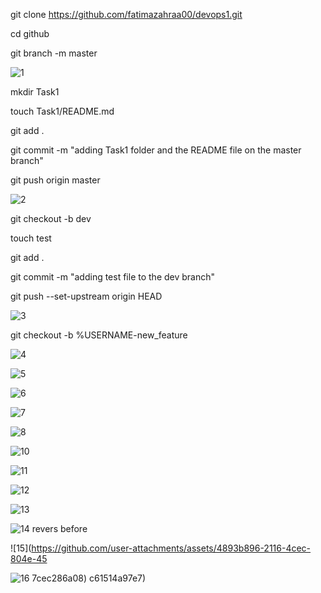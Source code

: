 git clone https://github.com/fatimazahraa00/devops1.git

cd github

git branch -m master

![1](https://github.com/user-attachments/assets/595981f2-bdd8-4c03-9eae-c26c9603ffb9)

mkdir Task1

touch Task1/README.md

git add .

git commit -m "adding Task1 folder and the README file on the master branch"

git push origin master

![2](https://github.com/user-attachments/assets/ee3206db-8e66-4886-a119-73bb92cac640)

git checkout -b dev

touch test

git add .

git commit -m "adding test file to the dev branch"

git push --set-upstream origin HEAD


![3](https://github.com/user-attachments/assets/c6b042b3-10b5-4852-9921-6585c63f9cc3)

git checkout -b %USERNAME-new_feature

![4](https://github.com/user-attachments/assets/b88a43d0-6726-43d1-8ef2-f31c9744f421)

![5](https://github.com/user-attachments/assets/e4a3ed91-76be-44a0-aaba-6faa8b42b523)

![6](https://github.com/user-attachments/assets/5eab2e7f-0104-48e8-9c20-73b1fe33aff4)

![7](https://github.com/user-attachments/assets/2d52ed20-155e-4355-81fb-38fc6dd3e0fc)

![8](https://github.com/user-attachments/assets/9d13c302-21df-4bb0-bf19-4d562a5a7040)

![10](https://github.com/user-attachments/assets/d3e0580e-e9b0-479c-ad1e-4a821972d5da)

![11](https://github.com/user-attachments/assets/75ef54f1-9e1e-4910-a7e0-ffc666277dd0)

![12](https://github.com/user-attachments/assets/305ff9b3-ac13-4595-bc71-33853216ba5f)

![13](https://github.com/user-attachments/assets/a391fc02-5225-4a5b-839c-ff4ba7776bde)

![14 revers before ](https://github.com/user-attachments/assets/5621d795-8342-4bd6-87fb-ab39e97a5fc9)

![15](https://github.com/user-attachments/assets/4893b896-2116-4cec-804e-45

![16](https://github.com/user-attachments/assets/ede50046-3f4d-467d-a211-2c203c526d7f)
7cec286a08)
c61514a97e7)
